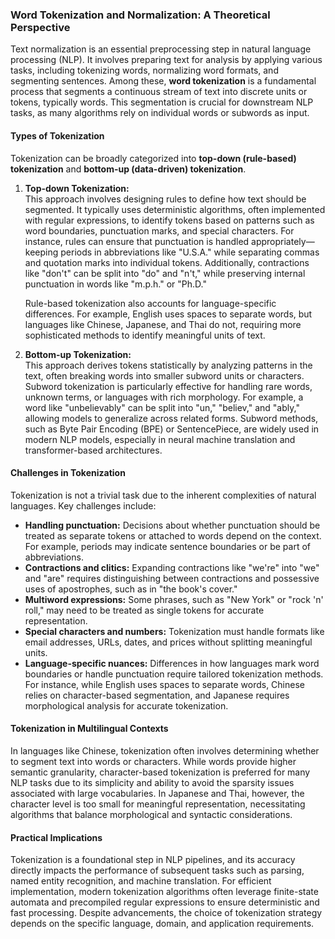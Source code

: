 ### Word Tokenization and Normalization: A Theoretical Perspective

Text normalization is an essential preprocessing step in natural language processing (NLP). It involves preparing text for analysis by applying various tasks, including tokenizing words, normalizing word formats, and segmenting sentences. Among these, **word tokenization** is a fundamental process that segments a continuous stream of text into discrete units or tokens, typically words. This segmentation is crucial for downstream NLP tasks, as many algorithms rely on individual words or subwords as input.

#### Types of Tokenization

Tokenization can be broadly categorized into **top-down (rule-based) tokenization** and **bottom-up (data-driven) tokenization**.

1. **Top-down Tokenization:**  
    This approach involves designing rules to define how text should be segmented. It typically uses deterministic algorithms, often implemented with regular expressions, to identify tokens based on patterns such as word boundaries, punctuation marks, and special characters. For instance, rules can ensure that punctuation is handled appropriately—keeping periods in abbreviations like "U.S.A." while separating commas and quotation marks into individual tokens. Additionally, contractions like "don't" can be split into "do" and "n't," while preserving internal punctuation in words like "m.p.h." or "Ph.D."
    
    Rule-based tokenization also accounts for language-specific differences. For example, English uses spaces to separate words, but languages like Chinese, Japanese, and Thai do not, requiring more sophisticated methods to identify meaningful units of text.
    
2. **Bottom-up Tokenization:**  
    This approach derives tokens statistically by analyzing patterns in the text, often breaking words into smaller subword units or characters. Subword tokenization is particularly effective for handling rare words, unknown terms, or languages with rich morphology. For example, a word like "unbelievably" can be split into "un," "believ," and "ably," allowing models to generalize across related forms. Subword methods, such as Byte Pair Encoding (BPE) or SentencePiece, are widely used in modern NLP models, especially in neural machine translation and transformer-based architectures.
    

#### Challenges in Tokenization

Tokenization is not a trivial task due to the inherent complexities of natural languages. Key challenges include:

- **Handling punctuation:** Decisions about whether punctuation should be treated as separate tokens or attached to words depend on the context. For example, periods may indicate sentence boundaries or be part of abbreviations.
- **Contractions and clitics:** Expanding contractions like "we're" into "we" and "are" requires distinguishing between contractions and possessive uses of apostrophes, such as in "the book's cover."
- **Multiword expressions:** Some phrases, such as "New York" or "rock 'n' roll," may need to be treated as single tokens for accurate representation.
- **Special characters and numbers:** Tokenization must handle formats like email addresses, URLs, dates, and prices without splitting meaningful units.
- **Language-specific nuances:** Differences in how languages mark word boundaries or handle punctuation require tailored tokenization methods. For instance, while English uses spaces to separate words, Chinese relies on character-based segmentation, and Japanese requires morphological analysis for accurate tokenization.

#### Tokenization in Multilingual Contexts

In languages like Chinese, tokenization often involves determining whether to segment text into words or characters. While words provide higher semantic granularity, character-based tokenization is preferred for many NLP tasks due to its simplicity and ability to avoid the sparsity issues associated with large vocabularies. In Japanese and Thai, however, the character level is too small for meaningful representation, necessitating algorithms that balance morphological and syntactic considerations.

#### Practical Implications

Tokenization is a foundational step in NLP pipelines, and its accuracy directly impacts the performance of subsequent tasks such as parsing, named entity recognition, and machine translation. For efficient implementation, modern tokenization algorithms often leverage finite-state automata and precompiled regular expressions to ensure deterministic and fast processing. Despite advancements, the choice of tokenization strategy depends on the specific language, domain, and application requirements.